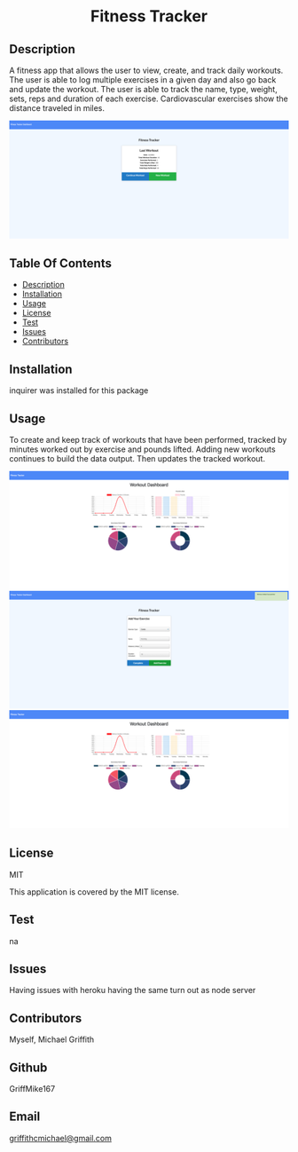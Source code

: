   <h1 align="center">Fitness Tracker</h1>


## Description
  A fitness app that allows the user to view, create, and track daily workouts. The user is able to log multiple exercises in a given day and also go back and update the workout. The user is able to track the name, type, weight, sets, reps and duration of each exercise. Cardiovascular exercises show the distance traveled in miles.

<img src="FitnessTracker.png" alt="Opening Fitness Page">

## Table Of Contents
- [Description](#discriptionOfProject)
- [Installation](#installationOfProject)
- [Usage](#usageOfProject)
- [License](#licenseOfProject)
- [Test](#testOfProject)
- [Issues](#issuesOfProject)
- [Contributors](#contributorsOfProject)


## Installation
  inquirer was installed for this package

## Usage
  To create and keep track of workouts that have been performed, tracked by minutes worked out by exercise and pounds lifted. Adding new workouts continues to build the data output. Then updates the tracked workout.

<img src="trackedworkouts.png" alt="tracked workouts">
<img src="addworkouts.png" alt="added workouts">
<img src="updatedtracking.png" alt="Opening Fitness Page">



## License
  MIT

  This application is covered by the MIT license.

## Test
  na

## Issues
  Having issues with heroku having the same turn out as node server

## Contributors
  Myself, Michael Griffith


## Github
  GriffMike167

## Email
  griffithcmichael@gmail.com



